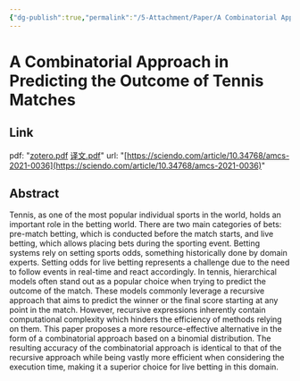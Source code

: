 ```yaml
---
{"dg-publish":true,"permalink":"/5-Attachment/Paper/A Combinatorial Approach in Predicting the Outcome of Tennis Matches/"}
---
```


# A Combinatorial Approach in Predicting the Outcome of Tennis Matches
## Link
pdf: "[zotero.pdf](zotero://open-pdf/library/items/D5P84BRE) [译文.pdf](zotero://open-pdf/library/items/KE3DX8JD)"
url: "[https://sciendo.com/article/10.34768/amcs-2021-0036](https://sciendo.com/article/10.34768/amcs-2021-0036)"
## Abstract
Tennis, as one of the most popular individual sports in the world, holds an important role in the betting world. There are two main categories of bets: pre-match betting, which is conducted before the match starts, and live betting, which allows placing bets during the sporting event. Betting systems rely on setting sports odds, something historically done by domain experts. Setting odds for live betting represents a challenge due to the need to follow events in real-time and react accordingly. In tennis, hierarchical models often stand out as a popular choice when trying to predict the outcome of the match. These models commonly leverage a recursive approach that aims to predict the winner or the final score starting at any point in the match. However, recursive expressions inherently contain computational complexity which hinders the efficiency of methods relying on them. This paper proposes a more resource-effective alternative in the form of a combinatorial approach based on a binomial distribution. The resulting accuracy of the combinatorial approach is identical to that of the recursive approach while being vastly more efficient when considering the execution time, making it a superior choice for live betting in this domain.